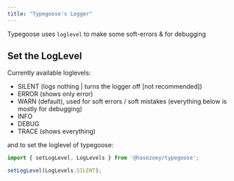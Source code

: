 ```yaml
---
title: "Typegoose's Logger"
---
```


Typegoose uses `loglevel` to make some soft-errors & for debugging

## Set the LogLevel

Currently available loglevels:
  - SILENT (logs nothing | turns the logger off [not recommended])
  - ERROR (shows only error)
  - WARN (default), used for soft errors / soft mistakes (everything below is mostly for debugging)
  - INFO
  - DEBUG
  - TRACE (shows everything)

and to set the loglevel of typegoose:

```ts
import { setLogLevel, LogLevels } from '@hasezoey/typegoose';

setLogLevel(LogLevels.SILENT);
```
